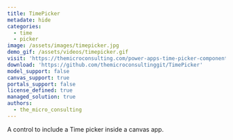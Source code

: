 ```yaml
---
title: TimePicker
metadate: hide
categories:
  - time
  - picker
image: /assets/images/timepicker.jpg
demo_gif: /assets/videos/timepicker.gif
visit: 'https://themicroconsulting.com/power-apps-time-picker-component/'
download: 'https://github.com/themicroconsultinggit/TimePicker'
model_support: false
canvas_support: true
portals_support: false
license_defined: true
managed_solution: true
authors:
  - the_micro_consulting
---
```

A control to include a Time picker inside a canvas app.
